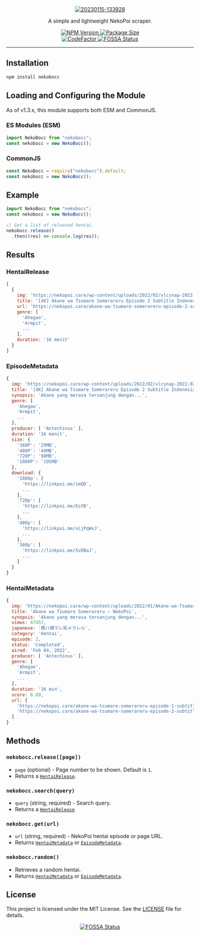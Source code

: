 <div align="center">
  <a href="https://ibb.co/ryjz6zL">
    <img src="https://i.ibb.co/s3fNwND/20230115-133928.jpg" alt="20230115-133928" border="0">
  </a>
  <br>
  <p>A simple and lightweight NekoPoi scraper.</p>
  <a href="https://badge.fury.io/js/nekobocc">
    <img src="https://badge.fury.io/js/nekobocc.svg" alt="NPM Version">
  </a>
  <a href="https://packagephobia.com/result?p=nekobocc">
    <img src="https://packagephobia.com/badge?p=nekobocc" alt="Package Size">
  </a>
  <br>
  <a href="https://www.codefactor.io/repository/github/slavyandesu/nekobocc">
    <img src="https://www.codefactor.io/repository/github/slavyandesu/nekobocc/badge" alt="CodeFactor">
  </a>
  <a href="https://app.fossa.com/projects/git%2Bgithub.com%2FSlavyanDesu%2FNekoBocc?ref=badge_shield">
    <img src="https://app.fossa.com/api/projects/git%2Bgithub.com%2FSlavyanDesu%2FNekoBocc.svg?type=shield" alt="FOSSA Status">
  </a>
</div>

---

## Installation
```bash
npm install nekobocc
```

## Loading and Configuring the Module
As of v1.3.x, this module supports both ESM and CommonJS.

### ES Modules (ESM)
```js
import NekoBocc from "nekobocc";
const nekobocc = new NekoBocc();
```

### CommonJS
```js
const NekoBocc = require("nekobocc").default;
const nekobocc = new NekoBocc();
```

## Example
```js
import NekoBocc from "nekobocc";
const nekobocc = new NekoBocc();

// Get a list of released hentai.
nekobocc.release()
  .then((res) => console.log(res));
```

## Results
### HentaiRelease
```js
[
  {
    img: 'https://nekopoi.care/wp-content/uploads/2022/02/vlcsnap-2022-02-06-03h46m23s608-300x169.png',
    title: '[4K] Akane wa Tsumare Somerareru Episode 2 Subtitle Indonesia',
    url: 'https://nekopoi.care/akane-wa-tsumare-somerareru-episode-2-subtitle-indonesia/',
    genre: [
      'Ahegao',
      'Armpit',
      ...
    ],
    duration: '16 menit'
  }
]
```
### EpisodeMetadata
```js
{
  img: 'https://nekopoi.care/wp-content/uploads/2022/02/vlcsnap-2022-02-06-03h46m23s608-300x169.png',
  title: '[4K] Akane wa Tsumare Somerareru Episode 2 Subtitle Indonesia – NekoPoi',
  synopsis: 'Akane yang merasa tersanjung dengan...',
  genre: [
    'Ahegao',
    'Armpit',
    ...
  ],
  producer: [ 'Antechinus' ],
  duration: '16 menit',
  size: {
    '360P': '29MB',
    '480P': '44MB',
    '720P': '98MB',
    '1080P': '195MB'
  },
  download: {
    '1080p': [
      'https://linkpoi.me/imQD',
      ...
    ],
    '720p': [
      'https://linkpoi.me/EsYB',
      ...
    ],
    '480p': [
      'https://linkpoi.me/vLjPqWvJ',
      ...
    ],
    '360p': [
      'https://linkpoi.me/SvDBaJ',
      ...
    ]
  }
}
```

### HentaiMetadata
```js
{
  img: 'https://nekopoi.care/wp-content/uploads/2022/01/Akane-wa-Tsumare-Somerareru2-212x300.jpg',
  title: 'Akane wa Tsumare Somerareru – NekoPoi',
  synopsis: 'Akane yang merasa tersanjung dengan...',
  views: 47457,
  japanese: '茜ハ摘マレ染メラレル',
  category: 'Hentai',
  episode: 2,
  status: 'Completed',
  aired: 'Feb 04, 2022',
  producer: [ 'Antechinus' ],
  genre: [
    'Ahegao',
    'Armpit',
    ...
  ],
  duration: '16 min',
  score: 6.89,
  url: [
    'https://nekopoi.care/akane-wa-tsumare-somerareru-episode-1-subtitle-indonesia/',
    'https://nekopoi.care/akane-wa-tsumare-somerareru-episode-2-subtitle-indonesia/'
  ]
}
```

## Methods
### `nekobocc.release([page])`
- `page` (optional) - Page number to be shown. Default is `1`.
- Returns a [`HentaiRelease`](#hentairelease).

### `nekobocc.search(query)`
- `query` (string, required) - Search query.
- Returns a [`HentaiRelease`](#hentairelease).

### `nekobocc.get(url)`
- `url` (string, required) - NekoPoi hentai episode or page URL.
- Returns [`HentaiMetadata`](#hentaimetadata) or [`EpisodeMetadata`](#episodemetadata).

### `nekobocc.random()`
- Retrieves a random hentai.
- Returns [`HentaiMetadata`](#hentaimetadata) or [`EpisodeMetadata`](#episodemetadata).

## License
This project is licensed under the MIT License. See the [LICENSE](LICENSE) file for details.

<div align="center">
  <a href="https://app.fossa.com/projects/git%2Bgithub.com%2FSlavyanDesu%2FNekoBocc?ref=badge_large">
    <img src="https://app.fossa.com/api/projects/git%2Bgithub.com%2FSlavyanDesu%2FNekoBocc.svg?type=large" alt="FOSSA Status">
  </a>
</div>